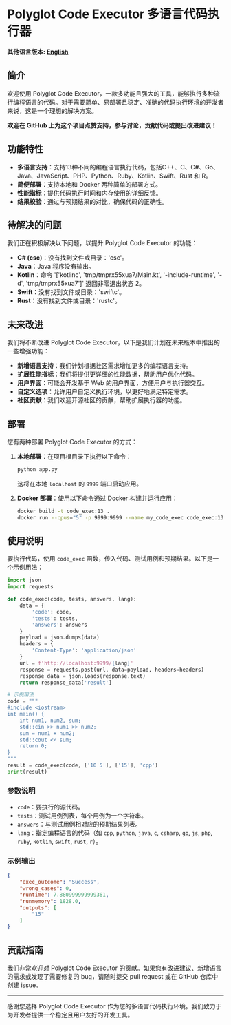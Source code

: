 # Polyglot Code Executor 多语言代码执行器

**其他语言版本: [English](readme.md)**

## 简介

欢迎使用 Polyglot Code Executor，一款多功能且强大的工具，能够执行多种流行编程语言的代码。对于需要简单、易部署且稳定、准确的代码执行环境的开发者来说，这是一个理想的解决方案。

**欢迎在 GitHub 上为这个项目点赞支持，参与讨论，贡献代码或提出改进建议！**

## 功能特性

- **多语言支持**：支持13种不同的编程语言执行代码，包括C++、C、C#、Go、Java、JavaScript、PHP、Python、Ruby、Kotlin、Swift、Rust 和 R。
- **简便部署**：支持本地和 Docker 两种简单的部署方式。
- **性能指标**：提供代码执行时间和内存使用的详细反馈。
- **结果校验**：通过与预期结果的对比，确保代码的正确性。

## 待解决的问题

我们正在积极解决以下问题，以提升 Polyglot Code Executor 的功能：

- **C# (csc)**：没有找到文件或目录：'csc'。
- **Java**：Java 程序没有输出。
- **Kotlin**：命令 '['kotlinc', 'tmp/tmprx55xua7/Main.kt', '-include-runtime', '-d', 'tmp/tmprx55xua7']' 返回非零退出状态 2。
- **Swift**：没有找到文件或目录：'swiftc'。
- **Rust**：没有找到文件或目录：'rustc'。

## 未来改进

我们将不断改进 Polyglot Code Executor，以下是我们计划在未来版本中推出的一些增强功能：

- **新增语言支持**：我们计划根据社区需求增加更多的编程语言支持。
- **扩展性能指标**：我们将提供更详细的性能数据，帮助用户优化代码。
- **用户界面**：可能会开发基于 Web 的用户界面，方便用户与执行器交互。
- **自定义选项**：允许用户自定义执行环境，以更好地满足特定需求。
- **社区贡献**：我们欢迎开源社区的贡献，帮助扩展执行器的功能。

## 部署

您有两种部署 Polyglot Code Executor 的方式：

1. **本地部署**：在项目根目录下执行以下命令：
   ```bash
   python app.py
   ```
   这将在本地 `localhost` 的 `9999` 端口启动应用。

2. **Docker 部署**：使用以下命令通过 Docker 构建并运行应用：
   ```bash
   docker build -t code_exec:13 .
   docker run --cpus="5" -p 9999:9999 --name my_code_exec code_exec:13
   ```

## 使用说明

要执行代码，使用 `code_exec` 函数，传入代码、测试用例和预期结果。以下是一个示例用法：

```python
import json
import requests

def code_exec(code, tests, answers, lang):
    data = {
        'code': code,
        'tests': tests,
        'answers': answers
    }
    payload = json.dumps(data)
    headers = {
        'Content-Type': 'application/json'
    }
    url = f'http://localhost:9999/{lang}'
    response = requests.post(url, data=payload, headers=headers)
    response_data = json.loads(response.text)
    return response_data['result']

# 示例用法
code = """
#include <iostream>
int main() {
    int num1, num2, sum;
    std::cin >> num1 >> num2;
    sum = num1 + num2;
    std::cout << sum;
    return 0;
}
"""
result = code_exec(code, ['10 5'], ['15'], 'cpp')
print(result)
```

### 参数说明

- `code`：要执行的源代码。
- `tests`：测试用例列表，每个用例为一个字符串。
- `answers`：与测试用例相对应的预期结果列表。
- `lang`：指定编程语言的代码（如 `cpp`, `python`, `java`, `c`, `csharp`, `go`, `js`, `php`, `ruby`, `kotlin`, `swift`, `rust`, `r`）。

### 示例输出

```json
{
    "exec_outcome": "Success",
    "wrong_cases": 0,
    "runtime": 7.880999999999361,
    "runmemory": 1828.0,
    "outputs": [
        "15"
    ]
}
```

## 贡献指南

我们非常欢迎对 Polyglot Code Executor 的贡献。如果您有改进建议、新增语言的需求或发现了需要修复的 bug，请随时提交 pull request 或在 GitHub 仓库中创建 issue。

---

感谢您选择 Polyglot Code Executor 作为您的多语言代码执行环境。我们致力于为开发者提供一个稳定且用户友好的开发工具。